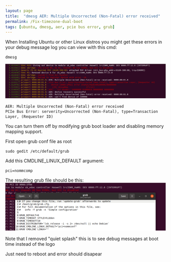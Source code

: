 ```yaml
---
layout: page
title:  "dmesg AER: Multiple Uncorrected (Non-Fatal) error received"
permalink: /Fix-timezone-dual-boot
tags: [ubuntu, dmesg, aer, pcie bus error, grub]
---
```




When Installing Ubuntu or other Linux distros you might get these errors in your debug message log you can view with this cmd:
```
dmesg
```
![aer](/assets/hardware/aer_x998mt.png)

```
AER: Multiple Uncorrected (Non-Fatal) error received
PCIe Bus Error: serverity=Uncorrected (Non-Fatal), type=Transaction Layer, (Requester ID)
```

You can turn them off by modifying grub boot loader
and disabling memory mapping support.


First open grub conf file as root
```
sudo gedit /etc/default/grub
```

Add this CMDLINE_LINUX_DEFAULT argument:
```
pci=nommcomp
```

The resulting grub file should be this:
![grub](/assets/hardware/grub_x99mt.png)


Note that I removed "quiet splash" this is to see debug messages at boot time instead of the logo

Just need to reboot and error should disapear